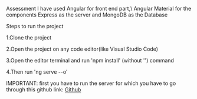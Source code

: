 Assessment
I have used Angular for front end part,\ 
Angular Material for the components Express as the server and MongoDB as the Database

Steps to run the project

1.Clone the project

2.Open the project on any code editor(like Visual Studio Code)

3.Open the editor terminal and run 'npm install' (without '') command

4.Then run 'ng serve --o'

IMPORTANT:
first you have to run the server for which you have to go through this github link: [Github](https://github.com/Rajat012k/Testeventwebappserver.git)


